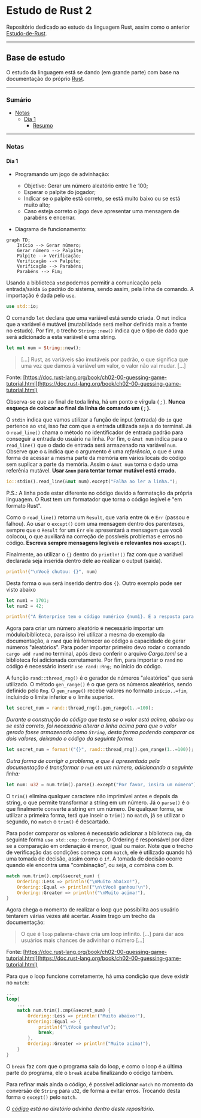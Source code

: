 # Estudo de Rust 2

Repositório dedicado ao estudo da linguagem Rust, assim como o anterior [Estudo-de-Rust](https://github.com/MauricioPaivadaSilva/Estudo-de-Rust).

---

## Base de estudo

O estudo da linguagem está se dando (em grande parte) com base na documentação do próprio [Rust](https://www.rust-lang.org/pt-BR).

---

### Sumário

* [Notas](#notas)
    * [Dia 1](#dia-1)
        * [Resumo](#resumo-dia-1)

---

### Notas

#### Dia 1

* Programando um jogo de advinhação:
    * Objetivo: Gerar um número aleatório entre 1 e 100;
    * Esperar o palpite do jogador;
    * Indicar se o palpite está correto, se está muito baixo ou se está muito alto;
    * Caso esteja correto o jogo deve apresentar uma mensagem de parabéns e encerrar.

* Diagrama de funcionamento:
```mermaid
graph TD;
    Início --> Gerar número;
    Gerar número --> Palpite;
    Palpite --> Verificação;
    Verificação --> Palpite;
    Verificação --> Parabéns;
    Parabéns --> Fim;
```

Usando a biblioteca `std` podemos permitir a comunicação pela entrada/saída `io` padrão do sistema, sendo assim, pela linha de comando. A importação é dada pelo `use`.

```Rust
use std::io;
```

O comando `let` declara que uma variável está sendo criada. O `mut` indica que a variável é mutável (mutabilidade será melhor definida mais a frente no estudo). Por fim, o trecho `String::new()` indica que o tipo de dado que será adicionado a esta variável é uma string.

```Rust
let mut num = String::new();
```

> [...] Rust, as variáveis são imutáveis por padrão, o que significa que uma vez que damos à variável um valor, o valor não vai mudar. [...]

Fonte: [https://doc.rust-lang.org/book/ch02-00-guessing-game-tutorial.html](https://doc.rust-lang.org/book/ch02-00-guessing-game-tutorial.html)

Observa-se que ao final de toda linha, há um ponto e vírgula ( ; ). **Nunca esqueça de colocar ao final da linha de comando um ( ; ).**

O `stdin` indica que vamos utilizar a função de input (entrada) do `io` que pertence ao `std`, isso faz com que a entrada utilizada seja a do terminal. Já o `read_line()` chama o método no identificador de entrada padrão para conseguir a entrada do usuário na linha. Por fim, o `&mut num` indica para o `read_line()` que o dado de entrada será armazenado na variável `num`. Observe que o `&` indica que o argumento é uma *referência*, o que é uma forma de acessar a mesma parte da memória em vários locais do código sem suplicar a parte da memória. Assim o `&mut num` torna o dado uma referênia mutável. **Usar `&num` para tentar tornar mutável está errado.**

```Rust
io::stdin().read_line(&mut num).except("Falha ao ler a linha.");
```
P.S.: A linha pode estar diferente no código devido a formatação da própria linguagem. O Rust tem um formatador que torna o código legível e "em formato Rust".

Como o `read_line()` retorna um `Result`, que varia entre `Ok` e `Err` (passou e falhou). Ao usar o `except()` com uma mensagem dentro dos parenteses, sempre que o `Result` for um `Err` ele apresentará a mensagem que você colocou, o que auxiliará na correção de possíveis problemas e erros no código. **Escreva sempre mensagens legíveis e relevantes nos `except()`.**

Finalmente, ao utilizar o `{}` dentro do `println!()` faz com que a variável declarada seja inserida dentro dele ao realizar o output (saida).

```Rust
println!("\nVocê chutou: {}", num)
```

Desta forma o `num` será inserido dentro dos `{}`. Outro exemplo pode ser visto abaixo

```Rust
let num1 = 1701;
let num2 = 42;

println!("A Enterprise tem o código numérico {num1}. E a resposta para tudo é {}", num2);
```

Agora para criar um número aleatório é necessário importar um módulo/biblioteca, para isso irei utilizar a mesma do exemplo da documentação, a `rand` que irá fornecer ao código a capacidade de gerar números "aleatórios". Para poder importar primeiro devo rodar o comando `cargo add rand` no terminal, após devo conferir o arquivo *Cargo.toml* se a biblioteca foi adicionada corretamente. Por fim, para importar o `rand` no código é necessário inserir `use rand::Rng;` no início do código.

A função `rand::thread_rng()` é o gerador de números "aleatórios" que será utilizado. O método `gen_range()` é o que gera os números aleatérios, sendo definido pelo `Rng`. O `gen_range()` recebe valores no formato `início..=fim`, incluindo o limite inferior e o limite superior.

```Rust
let secret_num = rand::thread_rng().gen_range(1..=100);
```

*Durante a construção do código que testa se o valor está acima, abaixo ou se está correto, foi necessário alterar a linha acima para que o valor gerado fosse armazenado como `String`, desta forma podendo comparar os dois valores, deixando o código da seguinte forma:*

```Rust
let secret_num = format!("{}", rand::thread_rng().gen_range(1..=100));
```

*Outra forma de corrigir o problema, e que é apresentada pela documentação é transformar o `num` em um número, adicionando a seguinte linha:*

```Rust
let num: u32 = num.trim().parse().except("Por favor, insira um número");
```

O `trim()` elimina qualquer caractere não imprimível antes e depois da string, o que permite transformar a string em um número. Já o `parse()` é o que finalmente converte a string em um número. De qualquer forma, se utilizar a primeira forma, terá que inseir o `trim()` no `match`, já se utilizar o segundo, no `match` o `trim()` é descartado.

Para poder comparar os valores é necessário adicionar a biblioteca `cmp`, da seguinte forma `use std::cmp::Ordering`. O Ordering é responsável por dizer se a comparação em ordenação é menor, igual ou maior. Note que o trecho de verificação das condições começa com `match`, ele é utilizado quando há uma tomada de decisão, assim como o `if`. A tomada de decisão ocorre quando ele encontra uma "combinação", ou seja, *a* combina com *b*.

```Rust
match num.trim().cmp(&secret_num) {
    Ordering::Less => println!("\nMuito abaixo!"),
    Ordering::Equal => println!("\n\tVocê ganhou!\n"),
    Ordering::Greater => println!("\nMuito acima!"),
}
```

Agora chega o momento de realizar o loop que possibilita aos usuário tentarem várias vezes até acertar. Assim trago um trecho da documentação:

> O que é `loop` palavra-chave cria um loop infinito. [...] para dar aos usuários mais chances de adivinhar o número [...]

Fonte: [https://doc.rust-lang.org/book/ch02-00-guessing-game-tutorial.html](https://doc.rust-lang.org/book/ch02-00-guessing-game-tutorial.html)

Para que o loop funcione corretamente, há uma condição que deve existir no `match`:

```Rust
...
loop{ 
    ...
    match num.trim().cmp(&secret_num) {
        Ordering::Less => println!("Muito abaixo!"),
        Ordering::Equal => {
            println!("\tVocê ganhou!\n");
            break;
        },
        Ordering::Greater => println!("Muito acima!"),
    }
}
```

O `break` faz com que o programa saia do loop, e como o loop é a última parte do programa, ele o `break` acaba finalizando o código também.

Para refinar mais ainda o código, é possível adicionar `match` no momento da conversão de `String` para `u32`, de forma a evitar erros. Trocando desta forma o `except()` pelo `match`.

*O [código](https://github.com/MauricioPaivadaSilva/Estudo-de-Rust-2/advinha) está no diretório advinha dentro deste repositório.*
